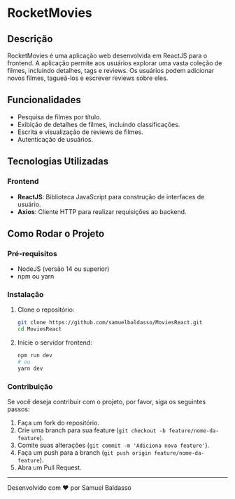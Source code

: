 # RocketMovies

## Descrição

RocketMovies é uma aplicação web desenvolvida em ReactJS para o frontend. A aplicação permite aos usuários explorar uma vasta coleção de filmes, incluindo detalhes, tags e reviews. Os usuários podem adicionar novos filmes, tagueá-los e escrever reviews sobre eles.

## Funcionalidades

- Pesquisa de filmes por título.
- Exibição de detalhes de filmes, incluindo classificações.
- Escrita e visualização de reviews de filmes.
- Autenticação de usuários.

## Tecnologias Utilizadas

### Frontend

- **ReactJS**: Biblioteca JavaScript para construção de interfaces de usuário.
- **Axios**: Cliente HTTP para realizar requisições ao backend.

## Como Rodar o Projeto

### Pré-requisitos

- NodeJS (versão 14 ou superior)
- npm ou yarn

### Instalação

1. Clone o repositório:
    ```sh
    git clone https://github.com/samuelbaldasso/MoviesReact.git
    cd MoviesReact
    ```

2. Inicie o servidor frontend:
    ```sh
    npm run dev
    # ou
    yarn dev
    ```

### Contribuição

Se você deseja contribuir com o projeto, por favor, siga os seguintes passos:

1. Faça um fork do repositório.
2. Crie uma branch para sua feature (`git checkout -b feature/nome-da-feature`).
3. Comite suas alterações (`git commit -m 'Adiciona nova feature'`).
4. Faça um push para a branch (`git push origin feature/nome-da-feature`).
5. Abra um Pull Request.

---

Desenvolvido com ❤️ por Samuel Baldasso
